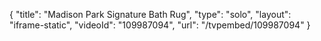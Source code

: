 {
    "title": "Madison Park Signature Bath Rug",
    "type": "solo",
    "layout": "iframe-static",
    "videoId": "109987094",
    "url": "\/tvpembed\/109987094"
}